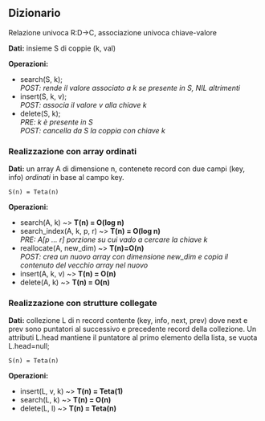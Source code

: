 ## Dizionario
Relazione univoca R:D->C, associazione univoca chiave-valore

**Dati:** insieme S di coppie (k, val)

**Operazioni:**
   - search(S, k); <br>
    _POST: rende il valore associato a k se presente in S, NIL altrimenti_
   - insert(S, k, v); <br>
    _POST: associa il valore v alla chiave k_
   - delete(S, k); <br>
    _PRE: k è presente in S_ <br>
    _POST: cancella da S la coppia con chiave k_


### Realizzazione con array ordinati

**Dati:** un array A di dimensione n, contenete record con due campi (key, info) _ordinati_ in base al campo key.
```
S(n) = Teta(n)
```

**Operazioni:**

- search(A, k) ~> **T(n) = O(log n)**
- search_index(A, k, p, r) ~> **T(n) = O(log n)**<br>
  _PRE: A[p ... r] porzione su cui vado a cercare la chiave k_
- reallocate(A, new_dim) ~> **T(n)=O(n)**<br>
  _POST: crea un nuovo array con dimensione new\_dim e copia il contenuto del vecchio array nel nuovo_
- insert(A, k, v) ~> **T(n) = O(n)**
- delete(A, k) ~> **T(n) = O(n)**

### Realizzazione con strutture collegate
**Dati:** collezione L di n record contente (key, info, next, prev) dove next e prev sono puntatori al successivo e precedente record della collezione. Un attributi L.head mantiene il puntatore al primo elemento della lista, se vuota L.head=null;

```
S(n) = Teta(n)
```

**Operazioni:**

- insert(L, v, k) ~> **T(n) = Teta(1)**
- search(L, k) ~> **T(n) = O(n)**
- delete(L, l) ~> **T(n) = Teta(n)**